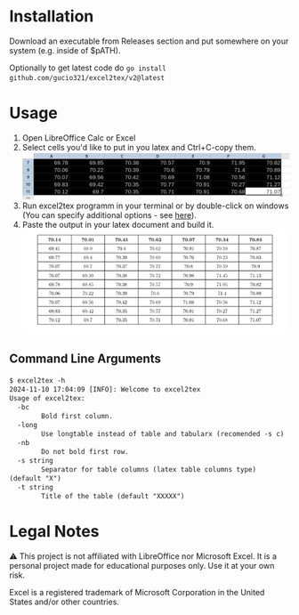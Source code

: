 # Installation

Download an executable from Releases section and put somewhere on your system (e.g. inside of $pATH).

Optionally to get latest code do `go install github.com/gucio321/excel2tex/v2@latest`

# Usage

1. Open LibreOffice Calc or Excel
2. Select cells you'd like to put in you latex and Ctrl+C-copy them.
![Select cells](./images/select-cells.png)
3. Run excel2tex programm in your terminal or by double-click on windows (You can specify additional options - see [here](#command-line-arguments)).
4. Paste the output in your latex document and build it.
![Paste in latex](./images/paste-in-latex.png)

## Command Line Arguments

```console
$ excel2tex -h
2024-11-10 17:04:09	[INFO]:	Welcome to excel2tex
Usage of excel2tex:
  -bc
    	Bold first column.
  -long
    	Use longtable instead of table and tabularx (recomended -s c)
  -nb
    	Do not bold first row.
  -s string
    	Separator for table columns (latex table columns type) (default "X")
  -t string
    	Title of the table (default "XXXXX")
```

# Legal Notes

:warning: This project is not affiliated with LibreOffice nor Microsoft Excel. It is a personal project made for educational purposes only. Use it at your own risk.

Excel is a registered trademark of Microsoft Corporation in the United States and/or other countries.
